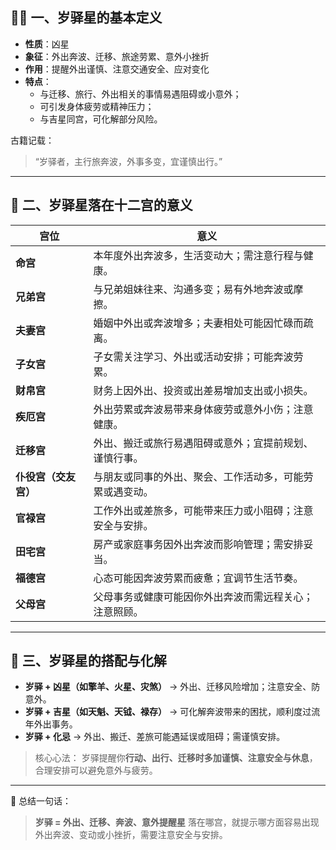 ## 🚶‍♂️ 一、岁驿星的基本定义

- **性质**：凶星
- **象征**：外出奔波、迁移、旅途劳累、意外小挫折
- **作用**：提醒外出谨慎、注意交通安全、应对变化
- **特点**：
  - 与迁移、旅行、外出相关的事情易遇阻碍或小意外；
  - 可引发身体疲劳或精神压力；
  - 与吉星同宫，可化解部分风险。

古籍记载：

> “岁驿者，主行旅奔波，外事多变，宜谨慎出行。”

------

## 🧩 二、岁驿星落在十二宫的意义

| 宫位                 | 意义                                                     |
| -------------------- | -------------------------------------------------------- |
| **命宫**             | 本年度外出奔波多，生活变动大；需注意行程与健康。         |
| **兄弟宫**           | 与兄弟姐妹往来、沟通多变；易有外地奔波或摩擦。           |
| **夫妻宫**           | 婚姻中外出或奔波增多；夫妻相处可能因忙碌而疏离。         |
| **子女宫**           | 子女需关注学习、外出或活动安排；可能奔波劳累。           |
| **财帛宫**           | 财务上因外出、投资或出差易增加支出或小损失。             |
| **疾厄宫**           | 外出劳累或奔波易带来身体疲劳或意外小伤；注意健康。       |
| **迁移宫**           | 外出、搬迁或旅行易遇阻碍或意外；宜提前规划、谨慎行事。   |
| **仆役宫（交友宫）** | 与朋友或同事的外出、聚会、工作活动多，可能劳累或遇变动。 |
| **官禄宫**           | 工作外出或差旅多，可能带来压力或小阻碍；注意安全与安排。 |
| **田宅宫**           | 房产或家庭事务因外出奔波而影响管理；需安排妥当。         |
| **福德宫**           | 心态可能因奔波劳累而疲惫；宜调节生活节奏。               |
| **父母宫**           | 父母事务或健康可能因你外出奔波而需远程关心；注意照顾。   |

------

## 🔮 三、岁驿星的搭配与化解

- **岁驿 + 凶星（如擎羊、火星、灾煞）** → 外出、迁移风险增加；注意安全、防意外。
- **岁驿 + 吉星（如天魁、天钺、禄存）** → 可化解奔波带来的困扰，顺利度过流年外出事务。
- **岁驿 + 化忌** → 外出、搬迁、差旅可能遇延误或阻碍；需谨慎安排。

> 核心心法：
>  岁驿提醒你**行动、出行、迁移时多加谨慎、注意安全与休息**，合理安排可以避免意外与疲劳。

------

📘 总结一句话：

> **岁驿 = 外出、迁移、奔波、意外提醒星**
>  落在哪宫，就提示哪方面容易出现外出奔波、变动或小挫折，需要注意安全与安排。